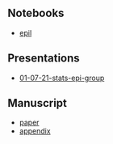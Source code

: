 ## Notebooks

* [epil](https://athowes.github.io/elgm-inf/epil.html)

## Presentations

* [01-07-21-stats-epi-group](https://athowes.github.io/elgm-inf/01-07-21-stats-epi-group.pdf)

## Manuscript

* [paper](https://athowes.github.io/elgm-inf/paper.pdf)
* [appendix](https://athowes.github.io/elgm-inf/appendix.pdf)
